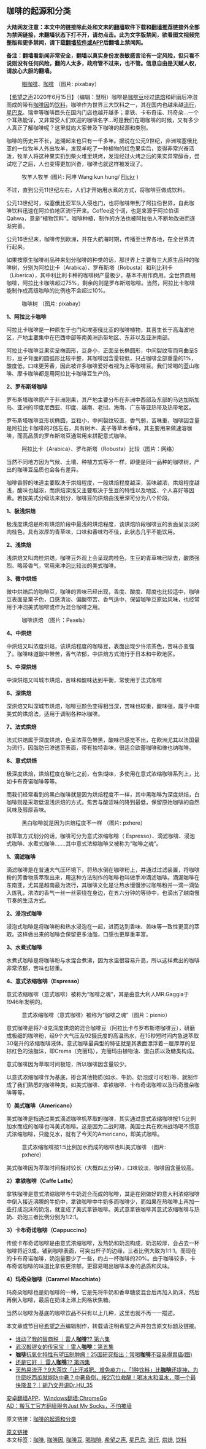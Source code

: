  <h2>咖啡的起源和分类</h2> <p class="notice"><b>大陆网友注意：本文中的链接除此处和文末的<a href="https://github.com/bannedbook/fanqiang" >翻墙</a>软件下载和<a href="https://github.com/killgcd/justmysocks/blob/master/README.md">翻墙推荐</a>链接外全部为禁网链接，未翻墙状态下打不开，请勿点击。此为文字版禁闻，欲看图文视频完整版和更多禁闻，请下载<a href="https://github.com/bannedbook/fanqiang">翻墙软件或APP</a>后翻墙上禁闻网。</p><p>备注：翻墙看新闻非常安全，翻墙以真实身份发表敏感言论有一定风险，但只看不说则没有任何风险，翻的人太多，政府管不过来，也不管。信息自由是天赋人权，请放心大胆的翻墙。</b></p>  <div class="entry"> <figure><figcaption><a href="https://www.bannedbook.org/bnews/tag/%E5%96%9D%E5%92%96%E5%95%A1/" class="st_tag internal_tag" rel="tag" title="标签 喝咖啡 下的日志">喝咖啡</a>、<a href="https://www.bannedbook.org/bnews/tag/%e5%92%96%e5%95%a1/" class="st_tag internal_tag" rel="tag" title="标签 咖啡 下的日志">咖啡</a> （图片: pixabay）</figcaption></figure> <p>【<span class='wp_keywordlink_affiliate'><a href="https://www.soundofhope.org" title="希望之声" target="_blank">希望之声</a></span>2020年6月15日】（编辑：慧明）咖啡是<a href="https://www.bannedbook.org/bnews/tag/%E5%92%96%E5%95%A1%E8%B1%86/" class="st_tag internal_tag" rel="tag" title="标签 咖啡豆 下的日志">咖啡豆</a>经过<a href="https://www.bannedbook.org/bnews/tag/%E7%83%98%E7%84%99/" class="st_tag internal_tag" rel="tag" title="标签 烘焙 下的日志">烘焙</a>和研磨后冲泡而成的带有<a href="https://www.bannedbook.org/bnews/tag/%E5%92%96%E5%95%A1%E5%9B%A0/" class="st_tag internal_tag" rel="tag" title="标签 咖啡因 下的日志">咖啡因</a>的<a href="https://www.bannedbook.org/bnews/tag/%E9%A5%AE%E6%96%99/" class="st_tag internal_tag" rel="tag" title="标签 饮料 下的日志">饮料</a>，咖啡作为世界三大饮料之一，其在国内也越来越<a href="https://www.bannedbook.org/bnews/tag/%E6%B5%81%E8%A1%8C/" class="st_tag internal_tag" rel="tag" title="标签 流行 下的日志">流行</a>，<a href="https://www.bannedbook.org/bnews/tag/%e6%98%9f%e5%b7%b4%e5%85%8b/" class="st_tag internal_tag" rel="tag" title="标签 星巴克 下的日志">星巴克</a>、瑞幸等咖啡巨头在国内门店也越开越多；拿铁、卡布奇诺、玛奇朵&#8230;一个个耳熟能详，又非常受人们欢迎的咖啡名字&#8230;可是我们在喝咖啡的时候，又有多少人真正了解咖啡呢？这里就向大家普及下咖啡的起源和类别。</p>咖啡的历史并不长，追溯起来也只有一千多年。据说在公元9世纪，非洲埃塞俄比亚的一位牧羊人外出牧羊，发现羊吃了一种植物的红色果实后，变得非常兴奋活泼，牧羊人将这种果实扔到柴火堆里烘烤，发现经过火烤之后的果实异常醇香，尝试吃了之后，人也变得更加兴奋，咖啡也就这样被发现了。</p> <figure><figcaption>牧羊人牧羊 (图片: 阿坤 Wang kun hung/ <a target="_blank" href="https://creativecommons.org/licenses/by/2.0/">Flickr</a> )</figcaption></figure> <p>不过，直到公元11世纪左右，人们才开始用水煮的方式，将咖啡豆做成饮料。</p> <p>公元13世纪时，埃塞俄比亚军队入侵也门，也将咖啡带到了阿拉伯世界，自此咖啡饮料迅速在阿拉伯地区流行开来。Coffee这个词，也是来源于阿拉伯语Qahwa，意是“植物饮料”。咖啡种植，制作的方法也被阿拉伯人不断地改进而逐渐完善。</p> <p>公元16世纪末，咖啡传到欧洲，并在大航海时期，传播至世界各地，在全世界流行起来。</p>如果按原生咖啡树品种来划分咖啡的种类的话，那世界上主要有三大原生品种的咖啡树，分别为阿拉比卡（Arabica）、罗布斯塔（Robusta）和利比利卡（Liberica），其中利比利卡种的咖啡树产量极少，基本不用作商用。全世界商用咖啡，阿拉比卡咖啡超过75%，剩余的则是罗布斯塔咖啡。当然，阿拉比卡咖啡能制作成高级咖啡的比例也不会超过10%。</p> <figure><figcaption>咖啡树 （图片: pixabay）</figcaption></figure> <p><strong>1、阿拉比卡咖啡</strong></p> <p>阿拉比卡咖啡是一种原生于也门和埃塞俄比亚的咖啡植物，其喜生长于高海波地区，产地主要集中在巴西中部等南美洲热带地区、东非以及亚洲南部。</p> <p>阿拉比卡咖啡豆果实呈椭圆形，豆身小，正面呈长椭圆形，中间裂纹窄而弯曲呈S形，豆子背面的圆弧形比较平整，其咖啡因含量较低，只占咖啡全部重量的1%，酸度低，口味更芳香，因此被许多咖啡爱好者视为上等咖啡豆。我们常喝的蓝山咖啡、摩卡咖啡都是用阿拉比卡咖啡豆生产的。</p> <p><strong>2、罗布斯塔咖啡</strong></p> <p>罗布斯塔咖啡原产于非洲刚果，其产地主要分布在非洲中西部及东部的马达加斯加岛、亚洲的印度尼西亚、印度、越南、老挝、海南、广东等亚热带及热带地区。</p> <p>罗布斯塔咖啡豆形状椭圆，豆粒小，中间裂纹较直，香气弱，苦味重，咖啡因含量是阿拉比卡咖啡的2倍左右，具有树木、麦子等草木香味，其主要用来做速溶咖啡，而高品质的罗布斯塔豆通常用来拼配意式咖啡。</p> <figure><figcaption>阿拉比卡（Arabica）、罗布斯塔（Robusta）比较（图片：网络）</figcaption></figure> <p>当然不同地方因为气候、土壤、种植方式等不一样，即便是同一品种的咖啡树，产出的咖啡豆品质也会各有差异。</p>咖啡香醇的味道主要取决于烘焙程度，一般烘焙程度越深，苦味越浓，烘焙程度越浅，酸味也越浓，而烘焙深浅又主要取决于生豆的特性以及地区、个人喜好等因素。若按美式分级法来划分，咖啡豆的烘焙由浅至深可分为八个阶段。</p> <p><strong>1、极浅烘焙</strong></p> <p>极浅度烘焙是所有烘焙阶段中最浅的烘焙程度，该烘焙阶段咖啡豆的表面呈淡淡的肉桂色，具有浓厚的青草味，口味和香味均不佳，此状态几乎不能饮用。</p>  <p><strong>2、浅烘焙</strong></p> <p>浅烘焙又叫肉桂烘焙，咖啡豆外观上会呈现肉桂色，生豆的青草味已除去，酸质强烈、略带香气，常用来冲泡比较淡的美式咖啡。</p> <p><strong>3、微中烘焙</strong></p> <p>微中烘焙后的咖啡豆，咖啡的苦味已经出现，香度、酸度、醇度也比较适中，咖啡豆表面呈栗子色，口感清淡、偏酸带苦、香气适中，保留咖啡豆原始风味，也经常用于冲泡美式咖啡或作为混合咖啡之用。</p> <figure><figcaption>咖啡烘焙 （图片：Pexels）</figcaption></figure> <p><strong>4、中烘焙</strong></p> <p>中烘焙又叫浓度烘焙，该烘焙程度的咖啡豆，表面出现少许浓茶色，苦味亦变强了。咖啡味道酸中带苦，香气浓郁，中烘焙方式流行于日本和中欧地区。</p> <p><strong>5、中深烘焙</strong></p> <p>中深烘焙又叫城市烘焙，苦味和酸味达到平衡，常使用于法式咖啡</p> <p><strong>6、深烘焙</strong></p> <p>深烘焙又叫深城市烘焙，咖啡豆颜色变得相当深，苦味也较重，酸味强，属于中南美式的烘焙法，适用于调制各种冰咖啡。</p> <p><strong>7、法式烘焙</strong></p> <p>法式烘焙属于深度烘焙，色呈浓茶色带黑，酸味已感觉不出，在欧洲尤其以法国最为流行，因脂肪已渗透至表面，带有独特香味，很适合欧蕾咖啡和维也纳咖啡。</p> <p><strong>8、意式烘焙</strong></p>  <p>极深度烘焙，烘焙程度在碳化之前，有焦煳味，多使用在意式浓缩咖啡系列上，比如卡布奇诺咖啡等等。</p> <p>而我们经常看到的黑白咖啡就是因为烘焙程度不一样，其中黑咖啡为深度烘焙，白咖啡则是采取低温浅烘焙的方式，焦苦与酸涩味的降到最低，保留原始咖啡的自然风味及醇厚香味。</p> <figure><figcaption>黑白咖啡就是因为烘焙程度不一样 （图片: pxhere）</figcaption></figure> </p>按萃取方式划分的话，咖啡可分为意式浓缩咖啡（ Espresso）、滴滤咖啡、浸泡式咖啡、水煮式咖啡&#8230;&#8230;.其中意式浓缩咖啡又被称为“咖啡之魂”。</p> <p><strong>1、滴滤咖啡</strong></p> <p>滴滤咖啡是在普通大气压环境下，将热水倒在咖啡粉上，并通过过滤装置，将咖啡粉的芳香物质萃取出来，用这种方法制作的咖啡也叫做手冲滴滤咖啡。滴漏咖啡在东南亚，尤其是越南最为流行，其咖啡文化是让热水慢慢渗过咖啡粉并一滴一滴坠入炼乳，浓浓的香气一丝一丝萦绕在身边，在五六分钟的等待中，也滴出了越南慢节奏的生活方式。</p> <p><strong>2、浸泡式咖啡</strong></p> <p>浸泡式咖啡是将咖啡粉和热水浸泡在一起，进而达到香味、苦味等一致性更高的萃取。这样做出来的咖啡会保留更多油脂，口感也更厚重丰富。</p> <p><strong>3、水煮式咖啡</strong></p> <p>水煮式咖啡是将咖啡粉与水混合煮沸，因为水温很容易升高，所以这样煮出的咖啡非常浓郁，苦味也较重。</p> <p><strong>4、意式浓缩咖啡（Espresso）</strong></p> <p>意式浓缩咖啡（意式咖啡）被称为“咖啡之魂”，其是由意大利人MR.Gaggia于1946年发明的。</p> <p><figure><figcaption>意式浓缩咖啡（意式咖啡）被称为“咖啡之魂”（图片：pixnio）</figcaption></figure> <p>意式咖啡是将7-8克深度烘焙的混合咖啡豆（阿拉比卡与罗布斯塔咖啡豆），研磨成极细的咖啡粉，经9个大气压及92摄氏度的高温热水，在15秒短时间内急速萃取30毫升的浓缩咖啡液体。意式咖啡最典型的特征就是其表面漂浮着一层厚厚的呈棕红色的油脂沫，即Crema（克丽玛），克丽玛由植物油、蛋白质以及糖类构成。</p> <p>意式咖啡因为萃取时间极短，所以咖啡因含量较少。</p>  <p>以意式浓缩咖啡作为基底，掺合其他物质(如水、牛奶、奶泡或可可粉)等，就制作成了我们熟悉的咖啡种类，如美式咖啡、拿铁咖啡、卡布奇诺咖啡以及玛奇雅朵咖啡等等。</p> <p><strong>1）美式咖啡（Americano）</strong></p> <p>美式咖啡是指通过美式滴滤咖啡机萃取的咖啡，其实通过意式浓缩咖啡按1:5比例加水而成的咖啡也叫美式咖啡。这是因为二战时期，美国士兵在欧洲战场喝不惯意式浓缩咖啡，只能兑水，就有了今天的Americano，即美式咖啡。</p> <figure><figcaption>意式浓缩咖啡按1:5比例加水而成的咖啡也叫美式咖啡 （图片: pxhere）</figcaption></figure> <p>美式咖啡因为萃取时间相对较长（大概四五分钟），口味较淡，咖啡因含量较高。</p> <p><strong>2）拿铁咖啡（Caffe Latte）</strong></p> <p>拿铁咖啡是意式浓缩咖啡与牛奶混合而成的咖啡，其是在刚做好的意大利浓缩咖啡中倒入接近沸腾的牛奶中，拿铁咖啡中牛奶多而咖啡少，而如果在热咖啡上再加一些打成泡沫的奶泡，就变成了美式拿铁咖啡。美式意拿铁咖啡其意式浓缩咖啡与热奶、奶泡三者比例分别为1:2:1。</p> <p><strong>3）卡布奇诺咖啡（Cappuccino）</strong></p> <p>传统卡布奇诺咖啡是由意式浓缩咖啡，及热奶和奶泡构成，奶泡较厚，会占去一杯咖啡将近3成，铺到咖啡表面，可突出杯子的边缘，三者比例大致为1:1:1。而现在的卡布奇诺咖啡，奶泡量要少了一些，约占一杯咖啡的20%。由于咖啡较多，卡布奇诺咖啡的味道比拿铁更浓郁，更容易喝出咖啡本身的品质和风味。</p> <p><strong>4）玛奇朵咖啡（Caramel Macchiato）</strong></p> <p>玛奇朵咖啡也是奶咖啡的一种，它是先将牛奶和香草糖浆混合后再加入奶沫，然后再倒入咖啡，最后在奶沫上淋上网格状焦糖。</p> <p>当然以咖啡为基底的咖啡饮品不只有以上几种，这里也就不再一一描述。</p> <p>本文章或节目经<a href="https://www.bannedbook.org/bnews/tag/%e5%b8%8c%e6%9c%9b%e4%b9%8b%e5%a3%b0/" class="st_tag internal_tag" rel="tag" title="标签 希望之声 下的日志">希望之声</a>编辑制作，转载请注明希望之声并包含原文标题及链接。</p> <ul class='op-related-articles' title='相关阅读'> <li><a href='https://www.bannedbook.org/bnews/cbnews/20200612/1343404.html' target='_blank'>谁动了我的智商税 ｜雷人<b>咖啡</b>?? 第六集</a></li> <li><a href='https://www.bannedbook.org/bnews/cbnews/20200610/1342443.html' target='_blank'>武汉敲锣女的传家宝 ｜雷人<b>咖啡</b>：第五集</a></li> <li><a href='https://www.bannedbook.org/bnews/lifebaike/20200606/1340483.html' target='_blank'><b>咖啡</b>抗氧化特性有望压制肿瘤！25国研究指出：常喝<b>咖啡</b>不容易得胃癌(图)</a></li> <li><a href='https://www.bannedbook.org/bnews/cbnews/20200605/1339840.html' target='_blank'>还是它好 ｜ 雷人<b>咖啡</b>?? 第四集</a></li> <li><a href='https://www.bannedbook.org/bnews/aomi/supernatural/20200604/1339652.html' target='_blank'>天热易流汗？9大茶饮「止汗减肥、增免疫力」，「1种饮料」比<b>咖啡</b>还提神，为什麽吃西瓜就能防中暑？中暑昏倒，按2穴位救醒！喝冰水和温水，哪一个最快降温？｜胡乃文开讲Dr.HU_35</a></li> </ul> <div class="texttj"> <a href="https://github.com/bannedbook/fanqiang/wiki/%E7%A6%81%E9%97%BB%E7%BD%91%E5%AE%89%E5%8D%93%E7%BF%BB%E5%A2%99%E6%96%B0%E9%97%BBAPP" target="_blank">安卓翻墙APP</a>、<a href="https://github.com/bannedbook/fanqiang/wiki/Chrome%E4%B8%80%E9%94%AE%E7%BF%BB%E5%A2%99%E5%8C%85" target="_blank">Windows翻墙:ChromeGo</a><br/> <a href="https://github.com/killgcd/justmysocks/blob/master/README.md" target="_blank">AD：搬瓦工官方翻墙服务Just My Socks，不怕被墙</a> </div><p>原文链接：<a class="src_link"  href="https://m.soundofhope.org/post/367264" target="_blank">咖啡的起源和分类</a></p> <a name='sharetosocial'></a>         <div><a href='https://www.bannedbook.org/bnews/comments/20200616/1345588.html'>原文链接</a></div>  </div><!--END ENTRY--> <div class="postfooter"> <div>本文标签：<a href="https://www.bannedbook.org/bnews/tag/%e5%92%96%e5%95%a1/" rel="tag">咖啡</a>, <a href="https://www.bannedbook.org/bnews/tag/%E5%92%96%E5%95%A1%E5%9B%A0/" rel="tag">咖啡因</a>, <a href="https://www.bannedbook.org/bnews/tag/%E5%92%96%E5%95%A1%E8%B1%86/" rel="tag">咖啡豆</a>, <a href="https://www.bannedbook.org/bnews/tag/%E5%96%9D%E5%92%96%E5%95%A1/" rel="tag">喝咖啡</a>, <a href="https://www.bannedbook.org/bnews/tag/%e5%b8%8c%e6%9c%9b%e4%b9%8b%e5%a3%b0/" rel="tag">希望之声</a>, <a href="https://www.bannedbook.org/bnews/tag/%e6%98%9f%e5%b7%b4%e5%85%8b/" rel="tag">星巴克</a>, <a href="https://www.bannedbook.org/bnews/tag/%E6%B5%81%E8%A1%8C/" rel="tag">流行</a>, <a href="https://www.bannedbook.org/bnews/tag/%E7%83%98%E7%84%99/" rel="tag">烘焙</a>, <a href="https://www.bannedbook.org/bnews/tag/%E9%A5%AE%E6%96%99/" rel="tag">饮料</a></div>  </div><!--END POSTFOOTER--> 